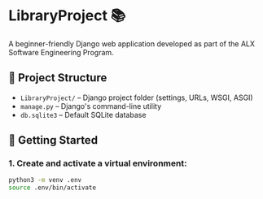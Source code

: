 # LibraryProject 📚

A beginner-friendly Django web application developed as part of the ALX Software Engineering Program.

## 📌 Project Structure

- `LibraryProject/` – Django project folder (settings, URLs, WSGI, ASGI)
- `manage.py` – Django's command-line utility
- `db.sqlite3` – Default SQLite database

## 🚀 Getting Started

### 1. Create and activate a virtual environment:
```bash
python3 -m venv .env
source .env/bin/activate

